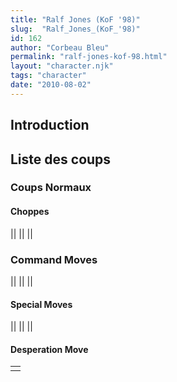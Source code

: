 ```yaml
---
title: "Ralf Jones (KoF '98)"
slug:  "Ralf_Jones_(KoF_'98)"
id: 162
author: "Corbeau Bleu"
permalink: "ralf-jones-kof-98.html"
layout: "character.njk"
tags: "character"
date: "2010-08-02"
---
```


## Introduction

## Liste des coups

### Coups Normaux

#### Choppes

||
||
||

### Command Moves

||
||
||

#### Special Moves

||
||
||

#### Desperation Move

|     |
|-----|
|     |
